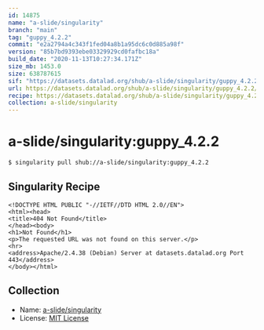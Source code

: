 ```yaml
---
id: 14875
name: "a-slide/singularity"
branch: "main"
tag: "guppy_4.2.2"
commit: "e2a2794a4c343f1fed04a8b1a95dc6c0d885a98f"
version: "85b7bd9393ebe03329929cd0fafbc18a"
build_date: "2020-11-13T10:27:34.171Z"
size_mb: 1453.0
size: 638787615
sif: "https://datasets.datalad.org/shub/a-slide/singularity/guppy_4.2.2/2020-11-13-e2a2794a-85b7bd93/85b7bd9393ebe03329929cd0fafbc18a.sif"
url: https://datasets.datalad.org/shub/a-slide/singularity/guppy_4.2.2/2020-11-13-e2a2794a-85b7bd93/
recipe: https://datasets.datalad.org/shub/a-slide/singularity/guppy_4.2.2/2020-11-13-e2a2794a-85b7bd93/Singularity
collection: a-slide/singularity
---
```


# a-slide/singularity:guppy_4.2.2

```bash
$ singularity pull shub://a-slide/singularity:guppy_4.2.2
```

## Singularity Recipe

```singularity
<!DOCTYPE HTML PUBLIC "-//IETF//DTD HTML 2.0//EN">
<html><head>
<title>404 Not Found</title>
</head><body>
<h1>Not Found</h1>
<p>The requested URL was not found on this server.</p>
<hr>
<address>Apache/2.4.38 (Debian) Server at datasets.datalad.org Port 443</address>
</body></html>
```

## Collection

 - Name: [a-slide/singularity](https://github.com/a-slide/singularity)
 - License: [MIT License](https://api.github.com/licenses/mit)

